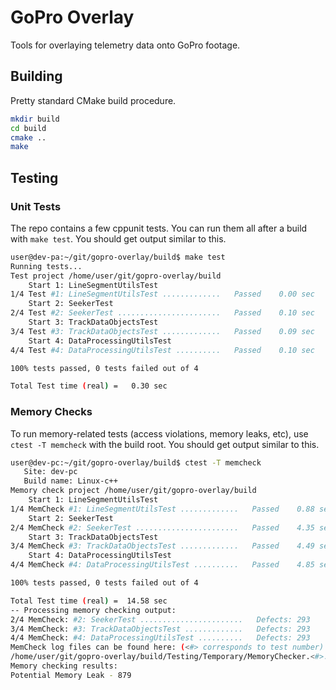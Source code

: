 # GoPro Overlay
Tools for overlaying telemetry data onto GoPro footage.

## Building
Pretty standard CMake build procedure.

```bash
mkdir build
cd build
cmake ..
make
```

## Testing
### Unit Tests
The repo contains a few cppunit tests. You can run them all after a build with `make test`. You should get output similar to this.

``` bash
user@dev-pa:~/git/gopro-overlay/build$ make test
Running tests...
Test project /home/user/git/gopro-overlay/build
    Start 1: LineSegmentUtilsTest
1/4 Test #1: LineSegmentUtilsTest .............   Passed    0.00 sec
    Start 2: SeekerTest
2/4 Test #2: SeekerTest .......................   Passed    0.10 sec
    Start 3: TrackDataObjectsTest
3/4 Test #3: TrackDataObjectsTest .............   Passed    0.09 sec
    Start 4: DataProcessingUtilsTest
4/4 Test #4: DataProcessingUtilsTest ..........   Passed    0.10 sec

100% tests passed, 0 tests failed out of 4

Total Test time (real) =   0.30 sec
```

### Memory Checks
To run memory-related tests (access violations, memory leaks, etc), use `ctest -T memcheck` with the build root. You should get output similar to this.

``` bash
user@dev-pc:~/git/gopro-overlay/build$ ctest -T memcheck
   Site: dev-pc
   Build name: Linux-c++
Memory check project /home/user/git/gopro-overlay/build
    Start 1: LineSegmentUtilsTest
1/4 MemCheck #1: LineSegmentUtilsTest .............   Passed    0.88 sec
    Start 2: SeekerTest
2/4 MemCheck #2: SeekerTest .......................   Passed    4.35 sec
    Start 3: TrackDataObjectsTest
3/4 MemCheck #3: TrackDataObjectsTest .............   Passed    4.49 sec
    Start 4: DataProcessingUtilsTest
4/4 MemCheck #4: DataProcessingUtilsTest ..........   Passed    4.85 sec

100% tests passed, 0 tests failed out of 4

Total Test time (real) =  14.58 sec
-- Processing memory checking output:
2/4 MemCheck: #2: SeekerTest .......................   Defects: 293
3/4 MemCheck: #3: TrackDataObjectsTest .............   Defects: 293
4/4 MemCheck: #4: DataProcessingUtilsTest ..........   Defects: 293
MemCheck log files can be found here: (<#> corresponds to test number)
/home/user/git/gopro-overlay/build/Testing/Temporary/MemoryChecker.<#>.log
Memory checking results:
Potential Memory Leak - 879
```